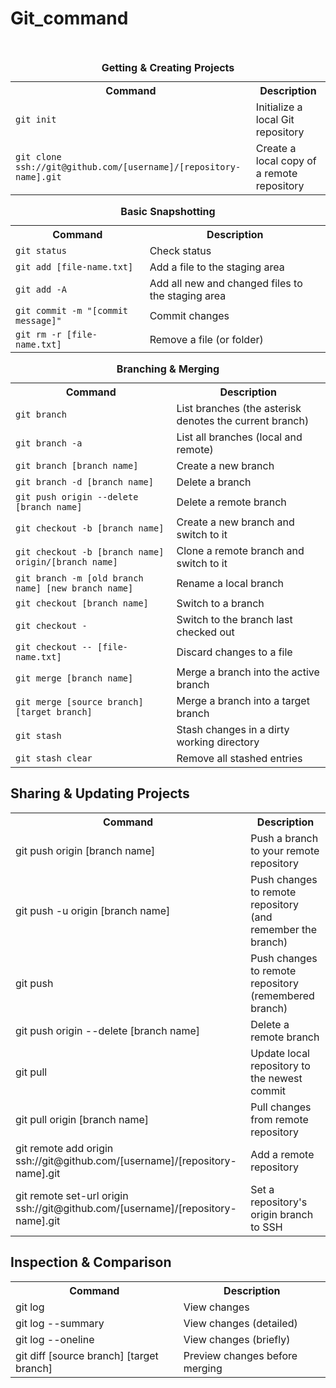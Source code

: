 # Git_command
<br>


<table>
    <caption><b>Getting & Creating Projects</b></caption>
    <tr>
        <th>Command</th>
        <th>Description</th>
    </tr>
    <tr>
        <td><code>git init</code></td>
        <td>Initialize a local Git repository</td>
    </tr>
    <tr>
        <td><code>git clone ssh://git@github.com/[username]/[repository-name].git</code></td>
        <td>Create a local copy of a remote repository</td>
    </tr>
</table>

<table>
    <caption><b>Basic Snapshotting</b></caption>
    <tr>
        <th>Command</th>
        <th>Description</th>
    </tr>
    <tr>
        <td><code>git status</code></td>
        <td>Check status</td>
    </tr>
    <tr>
        <td><code>git add [file-name.txt]</code></td>
        <td>Add a file to the staging area</td>
    </tr>
    <tr>
        <td><code>git add -A</code></td>
        <td>Add all new and changed files to the staging area</td>
    </tr>
    <tr>
        <td><code>git commit -m "[commit message]"</code></td>
        <td>Commit changes</td>
    </tr>
    <tr>
        <td><code>git rm -r [file-name.txt]</code></td>
        <td>Remove a file (or folder)</td>
    </tr>
</table>

<table>
    <caption><b>Branching & Merging</b></caption>
    <tr>
        <th>Command</th>
        <th>Description</th>
    </tr>
    <tr>
        <td><code>git branch</code></td>
        <td>List branches (the asterisk denotes the current branch)</td>
    </tr>
    <tr>
        <td><code>git branch -a</code></td>
        <td>List all branches (local and remote)</td>
    </tr>
    <tr>
        <td><code>git branch [branch name]</code></td>
        <td>Create a new branch</td>
    </tr>
    <tr>
        <td><code>git branch -d [branch name]</code></td>
        <td>Delete a branch</td>
    </tr>
    <tr>
        <td><code>git push origin --delete [branch name]</code></td>
        <td>Delete a remote branch</td>
    </tr>
    <tr>
        <td><code>git checkout -b [branch name]</code></td>
        <td>Create a new branch and switch to it</td>
    </tr>
    <tr>
        <td><code>git checkout -b [branch name] origin/[branch name]</code></td>
        <td>Clone a remote branch and switch to it</td>
    </tr>
    <tr>
        <td><code>git branch -m [old branch name] [new branch name]</code></td>
        <td>Rename a local branch</td>
    </tr>
    <tr>
        <td><code>git checkout [branch name]</code></td>
        <td>Switch to a branch</td>
    </tr>
    <tr>
        <td><code>git checkout -</code></td>
        <td>Switch to the branch last checked out</td>
    </tr>
    <tr>
        <td><code>git checkout -- [file-name.txt]</code></td>
        <td>Discard changes to a file</td>
    </tr>
    <tr>
        <td><code>git merge [branch name]</code></td>
        <td>Merge a branch into the active branch</td>
    </tr>
    <tr>
        <td><code>git merge [source branch] [target branch]</code></td>
        <td>Merge a branch into a target branch</td>
    </tr>
    <tr>
        <td><code>git stash</code></td>
        <td>Stash changes in a dirty working directory</td>
    </tr>
    <tr>
        <td><code>git stash clear</code></td>
        <td>Remove all stashed entries</td>
    </tr>
</table>

<h2>Sharing & Updating Projects</h2>

<table>
    <tr>
        <th>Command</th>
        <th>Description</th>
    </tr>
    <tr>
        <td>git push origin [branch name]</td>
        <td>Push a branch to your remote repository</td>
    </tr>
    <tr>
        <td>git push -u origin [branch name]</td>
        <td>Push changes to remote repository (and remember the branch)</td>
    </tr>
    <tr>
        <td>git push</td>
        <td>Push changes to remote repository (remembered branch)</td>
    </tr>
    <tr>
        <td>git push origin --delete [branch name]</td>
        <td>Delete a remote branch</td>
    </tr>
    <tr>
        <td>git pull</td>
        <td>Update local repository to the newest commit</td>
    </tr>
    <tr>
        <td>git pull origin [branch name]</td>
        <td>Pull changes from remote repository</td>
    </tr>
    <tr>
        <td>git remote add origin ssh://git@github.com/[username]/[repository-name].git</td>
        <td>Add a remote repository</td>
    </tr>
    <tr>
        <td>git remote set-url origin ssh://git@github.com/[username]/[repository-name].git</td>
        <td>Set a repository's origin branch to SSH</td>
    </tr>
</table>

<h2>Inspection & Comparison</h2>

<table>
    <tr>
        <th>Command</th>
        <th>Description</th>
    </tr>
    <tr>
        <td>git log</td>
        <td>View changes</td>
    </tr>
    <tr>
        <td>git log --summary</td>
        <td>View changes (detailed)</td>
    </tr>
    <tr>
        <td>git log --oneline</td>
        <td>View changes (briefly)</td>
    </tr>
    <tr>
        <td>git diff [source branch] [target branch]</td>
        <td>Preview changes before merging</td>
    </tr>
</table>